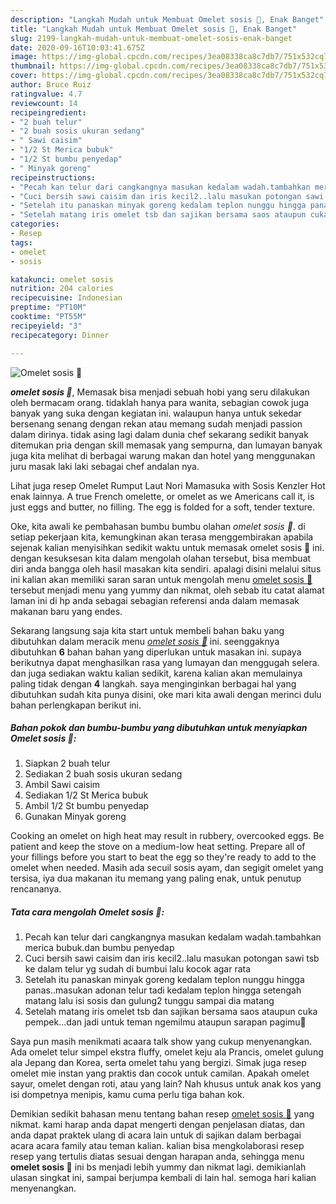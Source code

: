 ```yaml
---
description: "Langkah Mudah untuk Membuat Omelet sosis 🤗, Enak Banget"
title: "Langkah Mudah untuk Membuat Omelet sosis 🤗, Enak Banget"
slug: 2199-langkah-mudah-untuk-membuat-omelet-sosis-enak-banget
date: 2020-09-16T10:03:41.675Z
image: https://img-global.cpcdn.com/recipes/3ea08338ca8c7db7/751x532cq70/omelet-sosis-🤗-foto-resep-utama.jpg
thumbnail: https://img-global.cpcdn.com/recipes/3ea08338ca8c7db7/751x532cq70/omelet-sosis-🤗-foto-resep-utama.jpg
cover: https://img-global.cpcdn.com/recipes/3ea08338ca8c7db7/751x532cq70/omelet-sosis-🤗-foto-resep-utama.jpg
author: Bruce Ruiz
ratingvalue: 4.7
reviewcount: 14
recipeingredient:
- "2 buah telur"
- "2 buah sosis ukuran sedang"
- " Sawi caisim"
- "1/2 St Merica bubuk"
- "1/2 St bumbu penyedap"
- " Minyak goreng"
recipeinstructions:
- "Pecah kan telur dari cangkangnya masukan kedalam wadah.tambahkan merica bubuk.dan bumbu penyedap"
- "Cuci bersih sawi caisim dan iris kecil2..lalu masukan potongan sawi tsb ke dalam telur yg sudah di bumbui lalu kocok agar rata"
- "Setelah itu panaskan minyak goreng kedalam teplon nunggu hingga panas..masukan adonan telur tadi kedalam teplon hingga setengah matang lalu isi sosis dan gulung2 tunggu sampai dia matang"
- "Setelah matang iris omelet tsb dan sajikan bersama saos ataupun cuka pempek...dan jadi untuk teman ngemilmu ataupun sarapan pagimu🤗"
categories:
- Resep
tags:
- omelet
- sosis

katakunci: omelet sosis 
nutrition: 204 calories
recipecuisine: Indonesian
preptime: "PT10M"
cooktime: "PT55M"
recipeyield: "3"
recipecategory: Dinner

---
```



![Omelet sosis 🤗](https://img-global.cpcdn.com/recipes/3ea08338ca8c7db7/751x532cq70/omelet-sosis-🤗-foto-resep-utama.jpg)

<b><i>omelet sosis 🤗</i></b>, Memasak bisa menjadi sebuah hobi yang seru dilakukan oleh bermacam orang. tidaklah hanya para wanita, sebagian cowok juga banyak yang suka dengan kegiatan ini. walaupun hanya untuk sekedar bersenang senang dengan rekan atau memang sudah menjadi passion dalam dirinya. tidak asing lagi dalam dunia chef sekarang sedikit banyak ditemukan pria dengan skill memasak yang sempurna, dan lumayan banyak juga kita melihat di berbagai warung makan dan hotel yang menggunakan juru masak laki laki sebagai chef andalan nya.

Lihat juga resep Omelet Rumput Laut Nori Mamasuka with Sosis Kenzler Hot enak lainnya. A true French omelette, or omelet as we Americans call it, is just eggs and butter, no filling. The egg is folded for a soft, tender texture.

Oke, kita awali ke pembahasan bumbu bumbu olahan <i>omelet sosis 🤗</i>. di setiap pekerjaan kita, kemungkinan akan terasa menggembirakan apabila sejenak kalian menyisihkan sedikit waktu untuk memasak omelet sosis 🤗 ini. dengan kesuksesan kita dalam mengolah olahan tersebut, bisa membuat diri anda bangga oleh hasil masakan kita sendiri. apalagi disini melalui situs ini kalian akan memiliki saran saran untuk mengolah menu <u>omelet sosis 🤗</u> tersebut menjadi menu yang yummy dan nikmat, oleh sebab itu catat alamat laman ini di hp anda sebagai sebagian referensi anda dalam memasak makanan baru yang endes.


Sekarang langsung saja kita start untuk membeli bahan baku yang dibutuhkan dalam meracik menu <u><i>omelet sosis 🤗</i></u> ini. seenggaknya dibutuhkan <b>6</b> bahan bahan yang diperlukan untuk masakan ini. supaya berikutnya dapat menghasilkan rasa yang lumayan dan menggugah selera. dan juga sediakan waktu kalian sedikit, karena kalian akan memulainya paling tidak dengan <b>4</b> langkah. saya menginginkan berbagai hal yang dibutuhkan sudah kita punya disini, oke mari kita awali dengan merinci dulu bahan perlengkapan berikut ini.

<!--inarticleads1-->

##### Bahan pokok dan bumbu-bumbu yang dibutuhkan untuk menyiapkan Omelet sosis 🤗:

1. Siapkan 2 buah telur
1. Sediakan 2 buah sosis ukuran sedang
1. Ambil  Sawi caisim
1. Sediakan 1/2 St Merica bubuk
1. Ambil 1/2 St bumbu penyedap
1. Gunakan  Minyak goreng


Cooking an omelet on high heat may result in rubbery, overcooked eggs. Be patient and keep the stove on a medium-low heat setting. Prepare all of your fillings before you start to beat the egg so they&#39;re ready to add to the omelet when needed. Masih ada secuil sosis ayam, dan segigit omelet yang tersisa, iya dua makanan itu memang yang paling enak, untuk penutup rencananya. 

<!--inarticleads2-->

##### Tata cara mengolah Omelet sosis 🤗:

1. Pecah kan telur dari cangkangnya masukan kedalam wadah.tambahkan merica bubuk.dan bumbu penyedap
1. Cuci bersih sawi caisim dan iris kecil2..lalu masukan potongan sawi tsb ke dalam telur yg sudah di bumbui lalu kocok agar rata
1. Setelah itu panaskan minyak goreng kedalam teplon nunggu hingga panas..masukan adonan telur tadi kedalam teplon hingga setengah matang lalu isi sosis dan gulung2 tunggu sampai dia matang
1. Setelah matang iris omelet tsb dan sajikan bersama saos ataupun cuka pempek...dan jadi untuk teman ngemilmu ataupun sarapan pagimu🤗


Saya pun masih menikmati acaara talk show yang cukup menyenangkan. Ada omelet telur simpel ekstra fluffy, omelet keju ala Prancis, omelet gulung ala Jepang dan Korea, serta omelet tahu yang bergizi. Simak juga resep omelet mie instan yang praktis dan cocok untuk camilan. Apakah omelet sayur, omelet dengan roti, atau yang lain? Nah khusus untuk anak kos yang isi dompetnya menipis, kamu cuma perlu tiga bahan kok. 

Demikian sedikit bahasan menu tentang bahan resep <u>omelet sosis 🤗</u> yang nikmat. kami harap anda dapat mengerti dengan penjelasan diatas, dan anda dapat praktek ulang di acara lain untuk di sajikan dalam berbagai acara acara family atau teman kalian. kalian bisa mengkolaborasi resep resep yang tertulis diatas sesuai dengan harapan anda, sehingga menu <b>omelet sosis 🤗</b> ini bs menjadi lebih yummy dan nikmat lagi. demikianlah ulasan singkat ini, sampai berjumpa kembali di lain hal. semoga hari kalian menyenangkan.
